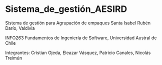 # Sistema_de_gestión_AESIRD
Sistema de gestión para Agrupación de empaques Santa Isabel Rubén Darío, Valdivia

INFO263 Fundamentos de Ingeniería de Software, Universidad Austral de Chile

Integrantes: Cristian Ojeda, Eleazar Vásquez, Patricio Canales, Nicolás Treimún
